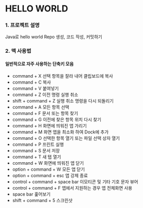 # HELLO WORLD

### 1. 프로젝트 설명
Java로 hello world Repo 생성, 코드 작성, 커밋하기

### 2. 맥 사용법
#### 일반적으로 자주 사용하는 단축키 모음
* command + X 선택 항목을 잘라 내어 클립보드에 복사
* command + C 복사
* command + V 붙여넣기
* command + Z 이전 명령 실행 취소
* shift + command + Z 실행 취소 명령을 다시 되돌리기
* command + A 모든 항목 선택
* command + F 문서 또는 항목 찾기
* command + G 이전에 찾은 항목 위치 다시 찾기
* command + H 화면에 띄워진 앱 가리기
* command + M 화면 앱을 최소화 하여 Dock에 추가
* command + O 선택한 항목 열기 또는 파일 선택 상자 열기
* command + P 프린트 실행
* command + S 문서 저장
* command + T 새 탭 열기
* command + W 화면에 띄워진 앱 닫기
* option + command + W 모든 앱 닫기
* option + command + esc 앱 강제 종료
* control + command + space bar 이모티콘 및 기타 기호 문자 뷰어
* control + command + F 앱에서 지원하는 경우 앱 전체화면 사용
* space bar 훑어보기
* shift + command + 5 스크린샷